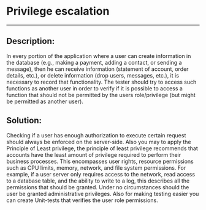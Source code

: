 # Privilege escalation
-------

## Description:

In every portion of the application where a user can create information in the database
(e.g., making a payment, adding a contact, or sending a message), then he can receive
information (statement of account, order details, etc.), or delete information
(drop users, messages, etc.), it is necessary to record that functionality.
The tester should try to access such functions as another user in order to verify if it is
possible to access a function that should not be permitted by the users role/privilege
(but might be permitted as another user).

## Solution:

Checking if a user has enough authorization to execute certain request should always be
enforced on the server-side. Also you may to apply the Principle of Least privilege,
the principle of least privilege recommends that accounts have the least amount of
privilege required to perform their business processes. This encompasses user rights,
resource permissions such as CPU limits, memory, network, and file system permissions.
For example, if a user server only requires access to the network, read access to a
database table, and the ability to write to a log, this describes all the permissions
that should be granted. Under no circumstances should the user be granted administrative
privileges. Also for making testing easier you can create Unit-tests that verifies the
user role permissions.
